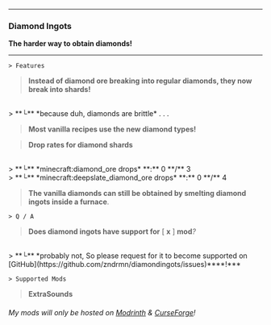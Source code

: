 <hr>

### Diamond Ingots
**The harder way to obtain diamonds!**

<hr>

`> Features`

> **Instead of diamond ore breaking into regular diamonds, they now break into shards!**
<br>
> **└** *because duh, diamonds are brittle* . . .

> **Most vanilla recipes use the new diamond types!**

> **Drop rates for diamond shards**
<br>
> **└** *minecraft:diamond_ore drops* **:** 0 **/** 3
<br>
> **└** *minecraft:deepslate_diamond_ore drops* **:** 0 **/** 4

> **The vanilla diamonds can still be obtained by smelting diamond ingots inside a furnace**.

`> Q / A`
> **Does diamond ingots have support for** [ **x** ] **mod**_?_
<br>
> **└** *probably not, So please request for it to become supported on [GitHub](https://github.com/zndrmn/diamondingots/issues)****!***

`> Supported Mods`
> **ExtraSounds**

###### My mods will only be hosted on [Modrinth](https://modrinth.com/mod/diamond-ingots) & [CurseForge](https://www.curseforge.com/minecraft/mc-mods/diamond-ingots)!